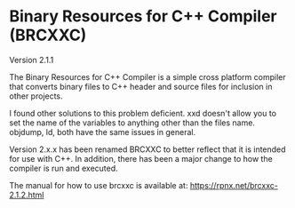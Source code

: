 # Binary Resources for C++ Compiler (BRCXXC)

Version 2.1.1

The Binary Resources for C++ Compiler is a simple cross platform compiler that
converts binary files to C++ header and source files for inclusion in other 
projects.

I found other solutions to this problem deficient. xxd doesn't allow you to
set the name of the variables to anything other than the files name. objdump,
ld, both have the same issues in general.


Version 2.x.x has been renamed BRCXXC to better reflect that it is intended for 
use with C++. In addition, there has been a major change to how the compiler is
run and executed.

The manual for how to use brcxxc is available at: https://rpnx.net/brcxxc-2.1.2.html
